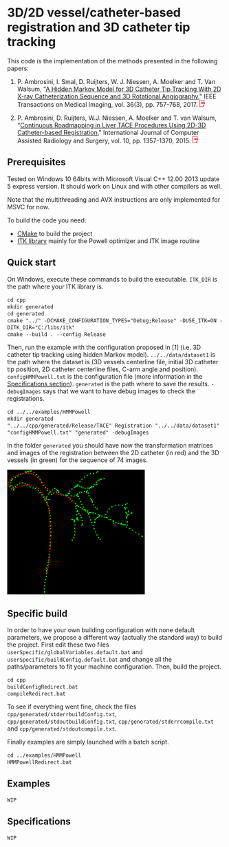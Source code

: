 # 3D/2D vessel/catheter-based registration and 3D catheter tip tracking

This code is the implementation of the methods presented in the following papers:

1. P. Ambrosini, I. Smal, D. Ruijters, W. J. Niessen, A. Moelker and T. Van Walsum, "[A Hidden Markov Model for 3D Catheter Tip Tracking With 2D X-ray Catheterization Sequence and 3D Rotational Angiography][2017Ambrosini]," IEEE Transactions on Medical Imaging, vol. 36(3), pp. 757-768, 2017. [![](docs/images/pdf.png)][2017AmbrosiniPaper]


2. P. Ambrosini, D. Ruijters, W.J. Niessen, A. Moelker and T. van Walsum, "[Continuous Roadmapping in Liver TACE Procedures Using 2D-3D Catheter-based Registration][2015Ambrosini]," International Journal of Computer Assisted Radiology and Surgery, vol. 10, pp. 1357-1370, 2015. [![](docs/images/pdf.png)][2015AmbrosiniPaper]

[2017Ambrosini]: http://dx.doi.org/10.1109/TMI.2016.2625811
[2017AmbrosiniPaper]: https://drive.google.com/open?id=0B3KoSrMZcykNYjFmRzVKemlkdW8
[2015Ambrosini]: https://dx.doi.org/10.1007/s11548-015-1218-x
[2015AmbrosiniPaper]: https://drive.google.com/open?id=0B3KoSrMZcykNcGdpYlhvT2pEN0E

## Prerequisites

Tested on Windows 10 64bits with Microsoft Visual C++ 12.00 2013 update 5 express version.
It should work on Linux and with other compilers as well.

Note that the multithreading and AVX instructions are only implemented for MSVC for now.

To build the code you need:

- [CMake][cmake] to build the project
- [ITK library][itk] mainly for the Powell optimizer and ITK image routine

[cmake]: https://cmake.org/
[itk]: https://itk.org/

## Quick start

On Windows, execute these commands to build the executable. `ITK_DIR` is the path where your ITK library is.

```batch
cd cpp
mkdir generated
cd generated
cmake "../" -DCMAKE_CONFIGURATION_TYPES="Debug;Release" -DUSE_ITK=ON -DITK_DIR="C:/libs/itk"
cmake --build . --config Release
```

Then, run the example with the configuration proposed in [1] (i.e. 3D catheter tip tracking using hidden Markov model). `../../data/dataset1` is the path where the dataset is (3D vessels centerline file, initial 3D catheter tip position, 2D catheter centerline files, C-arm angle and position). `configHMMPowell.txt` is the configuration file (more information in the [Specifications section][specifications]). `generated` is the path where to save the results. `-debugImages` says that we want to have debug images to check the registrations.

[specifications]: https://github.com/pambros/HMM-3D-Catheter-Tip-Tracking#specifications

```batch
cd ../../examples/HMMPowell
mkdir generated
"../../cpp/generated/Release/TACE" Registration "../../data/dataset1" "configHMMPowell.txt" "generated" -debugImages
```

In the folder `generated` you should have now the transformation matrices and images of the registration between the 2D catheter (in red) and the 3D vessels (in green) for the sequence of 74 images.

![](docs/images/registrationExample.png)

## Specific build

In order to have your own building configuration with none default parameters, we propose a different way (actually the standard way) to build the project. First edit these two files `userSpecific/globalVariables.default.bat` and `userSpecific/buildConfig.default.bat` and change all the paths/parameters to fit your machine configuration.
Then, build the project.

```batch
cd cpp
buildConfigRedirect.bat
compileRedirect.bat
````

To see if everything went fine, check the files `cpp/generated/stderrbuildConfig.txt`, `cpp/generated/stdoutbuildConfig.txt`, `cpp/generated/stderrcompile.txt` and `cpp/generated/stdoutcompile.txt`.

Finally examples are simply launched with a batch script.

```batch
cd ../examples/HMMPowell
HMMPowellRedirect.bat
```

## Examples

	WIP
	
## Specifications

	WIP
